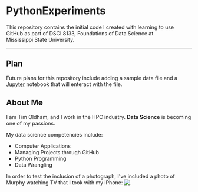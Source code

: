 # PythonExperiments
This repository contains the initial code I created with learning to use GitHub as part of DSCI 8133, Foundations of Data Science at<br> Mississippi State University.
****
## Plan
Future plans for this repository include adding a sample data file and a [Jupyter](https://jupyter.org/) notebook that will enteract with the file.
## About Me
I am Tim Oldham, and I work in the HPC industry. **Data Science** is becoming one of my passions.

My data science competencies include:

 * Computer Applications
 * Managing Projects through GitHub
 * Python Programming
 * Data Wrangling

In order to test the inclusion of a photograph, I've included a photo of Murphy watching TV that I took with my iPhone:
![.](PythonExperiments/PicPup.jpg)
